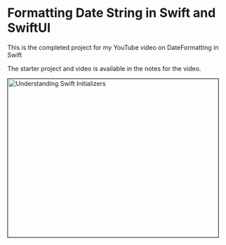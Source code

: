 # Formatting Date String in Swift and SwiftUI
This is the completed project for my YouTube video on DateFormatting in Swift

The starter project and video is available in the notes for the video. 



<a href="http://www.youtube.com/watch?feature=player_embedded&v=/oXcg3bgBYs8" target="_blank"><img src="http://img.youtube.com/vi/oXcg3bgBYs8/0.jpg"  alt="Understanding Swift Initializers" width="480" height="360" border="1" /></a>
